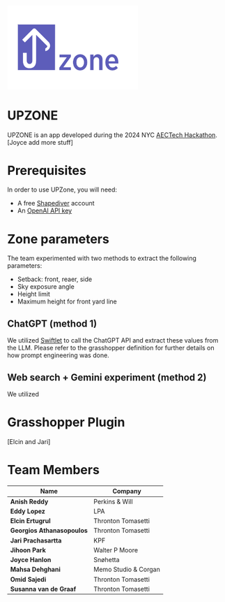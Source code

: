 <img src="https://github.com/ssajedi/upzone/blob/main/assets/logo.png" width="300">


# UPZONE

UPZONE is an app developed during the 2024 NYC [AECTech Hackathon](https://www.aectech.us/nyc-conference). 
[Joyce add more stuff]

# Prerequisites
In order to use UPZone, you will need:
* A free [Shapediver](https://www.shapediver.com/) account
* An [OpenAI API key](https://platform.openai.com/)

# Zone parameters 
The team experimented with two methods to extract the following parameters:
* Setback: front, reaer, side
* Sky exposure angle
* Height limit
* Maximum height for front yard line

## ChatGPT (method 1)
We utilized [Swiftlet](https://www.food4rhino.com/en/app/swiftlet) to call the ChatGPT API and extract these values from the LLM. Please refer to the grasshopper definition for further details on how prompt engineering was done. 

## Web search + Gemini experiment (method 2)
We utilized 

  
# Grasshopper Plugin
[Elcin and Jari]

# Team Members

| Name                                   | Company                        |
|----------------------------------------|--------------------------------|
| **Anish Reddy**                        | Perkins & Will                 | 
| **Eddy Lopez**                         | LPA                            |
| **Elcin Ertugrul**                     | Thronton Tomasetti             |
| **Georgios Athanasopoulos**            | Thronton Tomasetti             |
| **Jari Prachasartta**                  | KPF                            |
| **Jihoon Park**                        | Walter P Moore                 |
| **Joyce Hanlon**                       | Snøhetta                       |
| **Mahsa Dehghani**                     | Memo Studio & Corgan           |
| **Omid Sajedi**                        | Thronton Tomasetti             |
| **Susanna van de Graaf**               | Thronton Tomasetti             |
